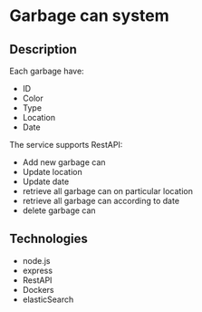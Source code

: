 # Garbage can system


## Description

Each garbage have:
- ID
- Color
- Type
- Location
- Date 

The service supports RestAPI:
- Add new garbage can
- Update location
- Update date
- retrieve all garbage can on particular location
- retrieve all garbage can according to date
- delete garbage can


## Technologies

- node.js
- express
- RestAPI
- Dockers
- elasticSearch
